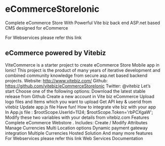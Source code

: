 # eCommerceStoreIonic
Complete eCommerce Store With Powerful Vite biz back end ASP.net based CMS designed for eCommerce 

For Webservices please refer this link 

<h2>eCommerce powered by Vitebiz</h2>

ViteCommerce is a starter project to create eCommerce Store Mobile app in Ionic!
This project is the product of many years of iterative development and combined community knowledge from secure asp.net based backend projects.
Website: http://www.vitebiz.com/
Github: https://github.com/vitebiz/eCommerceStoreIonic
Twitter: @vitebiz
Let’s start
Choose one of the following options:
Download the latest stable release from Github
Create a new account in Vite biz eCommerce
Upload logo files and Items which you want to upload
Get API key & userid from vitebiz
Update app.js file
Have fun!
How to integrate vite biz with your app
In App.js file :
   $rootScope.UserId=1124;
  $rootScope.Token='rbPCXgaW';
Modify these two variables with your details from vitebiz.com
Features
Complete eCommerce Webstore .
Includes:
Create / Modify Attributes
Manage Currencies
Multi Location options
Dynamic payment gateway integration
Multiple Currencies
Hosted Solution
And many more features
For Webservices please refer this link
Web Services Documentation

